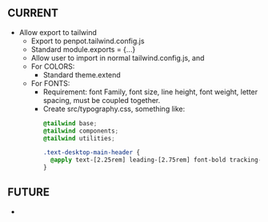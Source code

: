 ## CURRENT
- Allow export to tailwind
    - Export to penpot.tailwind.config.js
    - Standard module.exports = {...}
    - Allow user to import in normal tailwind.config.js, and
  - For COLORS:
    - Standard theme.extend
  - For FONTS:
    - Requirement: font Family, font size, line height, font weight, letter spacing, must be coupled together.
    - Create src/typography.css, something like:
      ```css
      @tailwind base;
      @tailwind components;
      @tailwind utilities;

      .text-desktop-main-header {
        @apply text-[2.25rem] leading-[2.75rem] font-bold tracking-[-0.01em] font-sans;
      }
      ```


## FUTURE
- 